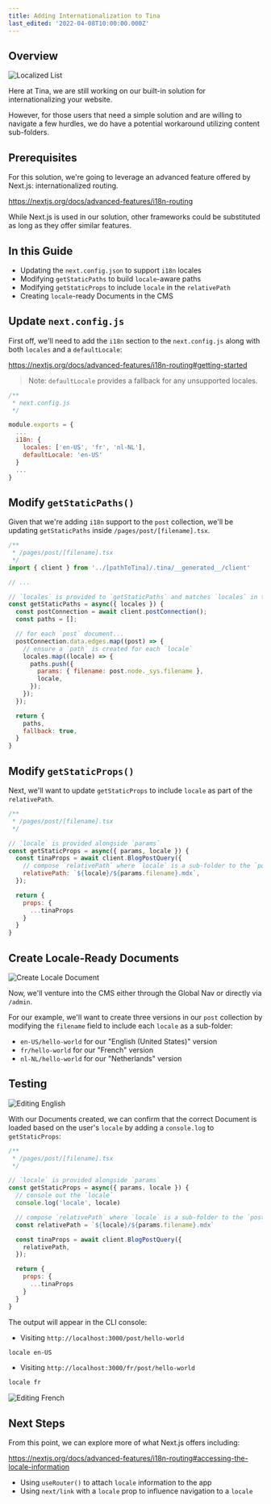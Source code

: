 ```yaml
---
title: Adding Internationalization to Tina
last_edited: '2022-04-08T10:00:00.000Z'
---
```


## Overview

![Localized List](https://res.cloudinary.com/forestry-demo/image/upload/v1649448539/tina-io/docs/i18n/subfolder-list-page.png)

Here at Tina, we are still working on our built-in solution for internationalizing your website.

However, for those users that need a simple solution and are willing to navigate a few hurdles, we do have a potential workaround utilizing content sub-folders.

## Prerequisites

For this solution, we're going to leverage an advanced feature offered by Next.js: internationalized routing.

https://nextjs.org/docs/advanced-features/i18n-routing

While Next.js is used in our solution, other frameworks could be substituted as long as they offer similar features.

## In this Guide

- Updating the `next.config.json` to support `i18n` locales
- Modifying `getStaticPaths` to build `locale`-aware paths
- Modifying `getStaticProps` to include `locale` in the `relativePath`
- Creating `locale`-ready Documents in the CMS

## Update `next.config.js`

First off, we'll need to add the `i18n` section to the `next.config.js` along with both `locales` and a `defaultLocale`:

https://nextjs.org/docs/advanced-features/i18n-routing#getting-started

> Note: `defaultLocale` provides a fallback for any unsupported locales.

```js
/**
 * next.config.js
 */

module.exports = {
  ...
  i18n: {
    locales: ['en-US', 'fr', 'nl-NL'],
    defaultLocale: 'en-US'
  }
  ...
}
```

## Modify `getStaticPaths()`

Given that we're adding `i18n` support to the `post` collection, we'll be updating `getStaticPaths` inside `/pages/post/[filename].tsx`.

```js
/**
 * /pages/post/[filename].tsx
 */
import { client } from '../[pathToTina]/.tina/__generated__/client'

// ...

// `locales` is provided to `getStaticPaths` and matches `locales` in the `config`
const getStaticPaths = async({ locales }) {
  const postConnection = await client.postConnection();
  const paths = [];

  // for each `post` document...
  postConnection.data.edges.map((post) => {
    // ensure a `path` is created for each `locale`
    locales.map((locale) => {
      paths.push({
        params: { filename: post.node._sys.filename },
        locale,
      });
    });
  });

  return {
    paths,
    fallback: true,
  }
}
```

## Modify `getStaticProps()`

Next, we'll want to update `getStaticProps` to include `locale` as part of the `relativePath`.

```js
/**
 * /pages/post/[filename].tsx
 */

// `locale` is provided alongside `params`
const getStaticProps = async({ params, locale }) {
  const tinaProps = await client.BlogPostQuery({
    // compose `relativePath` where `locale` is a sub-folder to the `post`
    relativePath: `${locale}/${params.filename}.mdx`,
  });

  return {
    props: {
      ...tinaProps
    }
  }
}
```

## Create Locale-Ready Documents

![Create Locale Document](https://res.cloudinary.com/forestry-demo/image/upload/v1649448138/tina-io/docs/i18n/subfolder-create-new.png)

Now, we'll venture into the CMS either through the Global Nav or directly via `/admin`.

For our example, we'll want to create three versions in our `post` collection by modifying the `filename` field to include each `locale` as a sub-folder:

- `en-US/hello-world` for our "English (United States)" version
- `fr/hello-world` for our "French" version
- `nl-NL/hello-world` for our "Netherlands" version

## Testing

![Editing English](https://res.cloudinary.com/forestry-demo/image/upload/v1649448526/tina-io/docs/i18n/subfolder-edit-en.png)

With our Documents created, we can confirm that the correct Document is loaded based on the user's `locale` by adding a `console.log` to `getStaticProps`:

```js
/**
 * /pages/post/[filename].tsx
 */

// `locale` is provided alongside `params`
const getStaticProps = async({ params, locale }) {
  // console out the `locale`
  console.log('locale', locale)

  // compose `relativePath` where `locale` is a sub-folder to the `post`
  const relativePath = `${locale}/${params.filename}.mdx`

  const tinaProps = await client.BlogPostQuery({
    relativePath,
  });

  return {
    props: {
      ...tinaProps
    }
  }
}
```

The output will appear in the CLI console:

- Visiting `http://localhost:3000/post/hello-world`

```bash
locale en-US
```

- Visiting `http://localhost:3000/fr/post/hello-world`

```bash
locale fr
```

![Editing French](https://res.cloudinary.com/forestry-demo/image/upload/v1649448481/tina-io/docs/i18n/subfolder-edit-fr.png)

## Next Steps

From this point, we can explore more of what Next.js offers including:

https://nextjs.org/docs/advanced-features/i18n-routing#accessing-the-locale-information

- Using `useRouter()` to attach `locale` information to the app
- Using `next/link` with a `locale` prop to influence navigation to a `locale`
